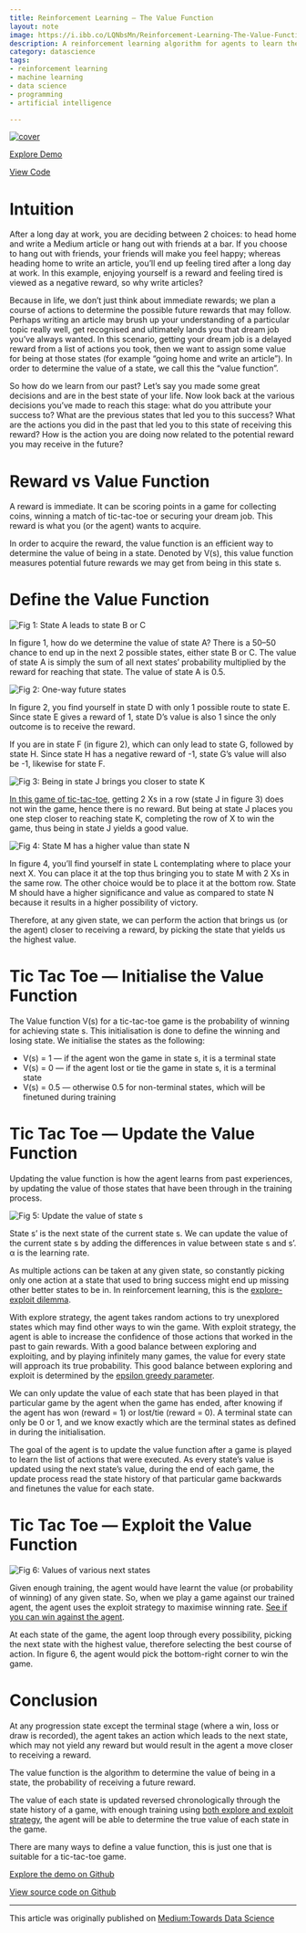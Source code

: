 ```yaml
---
title: Reinforcement Learning — The Value Function
layout: note
image: https://i.ibb.co/LQNbsMn/Reinforcement-Learning-The-Value-Function.png
description: A reinforcement learning algorithm for agents to learn the tic-tac-toe, using the value function
category: datascience
tags:
- reinforcement learning
- machine learning
- data science
- programming
- artificial intelligence

---
```


[![cover](https://i.ibb.co/LQNbsMn/Reinforcement-Learning-The-Value-Function.png)](https://towardsdatascience.com/reinforcement-learning-value-function-57b04e911152)

[Explore Demo](https://jinglescode.github.io/demos/rl-value-function-tic-tac-toe)

[View Code](https://github.com/jinglescode/demos/tree/master/src/app/components/rl-value-function-tic-tac-toe)

# Intuition

After a long day at work, you are deciding between 2 choices: to head home and write a Medium article or hang out with friends at a bar. If you choose to hang out with friends, your friends will make you feel happy; whereas heading home to write an article, you’ll end up feeling tired after a long day at work. In this example, enjoying yourself is a reward and feeling tired is viewed as a negative reward, so why write articles?

Because in life, we don’t just think about immediate rewards; we plan a course of actions to determine the possible future rewards that may follow. Perhaps writing an article may brush up your understanding of a particular topic really well, get recognised and ultimately lands you that dream job you’ve always wanted. In this scenario, getting your dream job is a delayed reward from a list of actions you took, then we want to assign some value for being at those states (for example “going home and write an article”). In order to determine the value of a state, we call this the “value function”.

So how do we learn from our past? Let’s say you made some great decisions and are in the best state of your life. Now look back at the various decisions you’ve made to reach this stage: what do you attribute your success to? What are the previous states that led you to this success? What are the actions you did in the past that led you to this state of receiving this reward? How is the action you are doing now related to the potential reward you may receive in the future?

# Reward vs Value Function

A reward is immediate. It can be scoring points in a game for collecting coins, winning a match of tic-tac-toe or securing your dream job. This reward is what you (or the agent) wants to acquire.

In order to acquire the reward, the value function is an efficient way to determine the value of being in a state. Denoted by V(s), this value function measures potential future rewards we may get from being in this state s.

# Define the Value Function

![Fig 1: State A leads to state B or C](/assets/img/posts/rl-value-func-01.png)

In figure 1, how do we determine the value of state A? There is a 50–50 chance to end up in the next 2 possible states, either state B or C. The value of state A is simply the sum of all next states’ probability multiplied by the reward for reaching that state. The value of state A is 0.5.

![Fig 2: One-way future states](/assets/img/posts/rl-value-func-02.png)

In figure 2, you find yourself in state D with only 1 possible route to state E. Since state E gives a reward of 1, state D’s value is also 1 since the only outcome is to receive the reward.

If you are in state F (in figure 2), which can only lead to state G, followed by state H. Since state H has a negative reward of -1, state G’s value will also be -1, likewise for state F.

![Fig 3: Being in state J brings you closer to state K](/assets/img/posts/rl-value-func-03.png)

[In this game of tic-tac-toe,](https://jinglescode.github.io/demos/rl-value-function-tic-tac-toe) getting 2 Xs in a row (state J in figure 3) does not win the game, hence there is no reward. But being at state J places you one step closer to reaching state K, completing the row of X to win the game, thus being in state J yields a good value.

![Fig 4: State M has a higher value than state N](/assets/img/posts/rl-value-func-04.png)

In figure 4, you’ll find yourself in state L contemplating where to place your next X. You can place it at the top thus bringing you to state M with 2 Xs in the same row. The other choice would be to place it at the bottom row. State M should have a higher significance and value as compared to state N because it results in a higher possibility of victory.

Therefore, at any given state, we can perform the action that brings us (or the agent) closer to receiving a reward, by picking the state that yields us the highest value.

# Tic Tac Toe — Initialise the Value Function

The Value function V(s) for a tic-tac-toe game is the probability of winning for achieving state s. This initialisation is done to define the winning and losing state. We initialise the states as the following:
- V(s) = 1 — if the agent won the game in state s, it is a terminal state
- V(s) = 0 — if the agent lost or tie the game in state s, it is a terminal state
- V(s) = 0.5 — otherwise 0.5 for non-terminal states, which will be finetuned during training

# Tic Tac Toe — Update the Value Function

Updating the value function is how the agent learns from past experiences, by updating the value of those states that have been through in the training process.

![Fig 5: Update the value of state s](/assets/img/posts/rl-value-func-05.png)

State s’ is the next state of the current state s. We can update the value of the current state s by adding the differences in value between state s and s’. α is the learning rate.

As multiple actions can be taken at any given state, so constantly picking only one action at a state that used to bring success might end up missing other better states to be in. In reinforcement learning, this is the [explore-exploit dilemma](https://towardsdatascience.com/striking-a-balance-between-exploring-and-exploiting-5475d9c1e66e).

With explore strategy, the agent takes random actions to try unexplored states which may find other ways to win the game. With exploit strategy, the agent is able to increase the confidence of those actions that worked in the past to gain rewards. With a good balance between exploring and exploiting, and by playing infinitely many games, the value for every state will approach its true probability. This good balance between exploring and exploit is determined by the [epsilon greedy parameter](https://towardsdatascience.com/exploration-exploitation-dilemma-c9eee9a460ac).

We can only update the value of each state that has been played in that particular game by the agent when the game has ended, after knowing if the agent has won (reward = 1) or lost/tie (reward = 0). A terminal state can only be 0 or 1, and we know exactly which are the terminal states as defined in during the initialisation.

The goal of the agent is to update the value function after a game is played to learn the list of actions that were executed. As every state’s value is updated using the next state’s value, during the end of each game, the update process read the state history of that particular game backwards and finetunes the value for each state.

# Tic Tac Toe — Exploit the Value Function

![Fig 6: Values of various next states](/assets/img/posts/rl-value-func-06.png)

Given enough training, the agent would have learnt the value (or probability of winning) of any given state. So, when we play a game against our trained agent, the agent uses the exploit strategy to maximise winning rate. [See if you can win against the agent](https://jinglescode.github.io/demos/rl-value-function-tic-tac-toe).

At each state of the game, the agent loop through every possibility, picking the next state with the highest value, therefore selecting the best course of action. In figure 6, the agent would pick the bottom-right corner to win the game.

# Conclusion

At any progression state except the terminal stage (where a win, loss or draw is recorded), the agent takes an action which leads to the next state, which may not yield any reward but would result in the agent a move closer to receiving a reward.

The value function is the algorithm to determine the value of being in a state, the probability of receiving a future reward.

The value of each state is updated reversed chronologically through the state history of a game, with enough training using [both explore and exploit strategy](https://towardsdatascience.com/exploration-exploitation-dilemma-c9eee9a460ac), the agent will be able to determine the true value of each state in the game.

There are many ways to define a value function, this is just one that is suitable for a tic-tac-toe game.

[Explore the demo on Github](https://jinglescode.github.io/demos/rl-value-function-tic-tac-toe)

[View source code on Github](https://github.com/jinglescode/demos/tree/master/src/app/components/rl-value-function-tic-tac-toe)

---

This article was originally published on [Medium:Towards Data Science](https://towardsdatascience.com/reinforcement-learning-value-function-57b04e911152)
